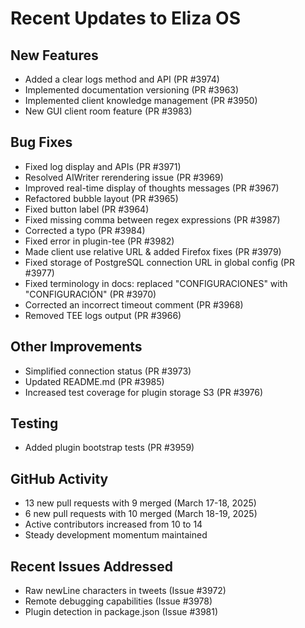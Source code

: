 # Recent Updates to Eliza OS

## New Features
- Added a clear logs method and API (PR #3974)
- Implemented documentation versioning (PR #3963)
- Implemented client knowledge management (PR #3950)
- New GUI client room feature (PR #3983)

## Bug Fixes
- Fixed log display and APIs (PR #3971)
- Resolved AIWriter rerendering issue (PR #3969)
- Improved real-time display of thoughts messages (PR #3967)
- Refactored bubble layout (PR #3965)
- Fixed button label (PR #3964)
- Fixed missing comma between regex expressions (PR #3987)
- Corrected a typo (PR #3984)
- Fixed error in plugin-tee (PR #3982)
- Made client use relative URL & added Firefox fixes (PR #3979)
- Fixed storage of PostgreSQL connection URL in global config (PR #3977)
- Fixed terminology in docs: replaced "CONFIGURACIONES" with "CONFIGURACIÓN" (PR #3970)
- Corrected an incorrect timeout comment (PR #3968)
- Removed TEE logs output (PR #3966)

## Other Improvements
- Simplified connection status (PR #3973)
- Updated README.md (PR #3985)
- Increased test coverage for plugin storage S3 (PR #3976)

## Testing
- Added plugin bootstrap tests (PR #3959)

## GitHub Activity
- 13 new pull requests with 9 merged (March 17-18, 2025)
- 6 new pull requests with 10 merged (March 18-19, 2025)
- Active contributors increased from 10 to 14
- Steady development momentum maintained

## Recent Issues Addressed
- Raw newLine characters in tweets (Issue #3972)
- Remote debugging capabilities (Issue #3978)
- Plugin detection in package.json (Issue #3981)